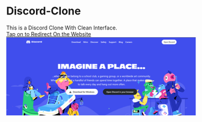 # Discord-Clone
This is a Discord Clone With Clean Interface.
<br>
<a href="https://discord-clonee.vercel.app/">Tap on to Redirect On the Website<a>
<img src="Discord.png">
